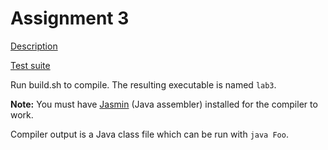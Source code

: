 # Assignment 3

[Description](http://www.grammaticalframework.org/ipl-book/assignments/assignment3/assignment3.html)

[Test suite](http://www.grammaticalframework.org/ipl-book/assignments/assignment3/testsuite/)

Run build.sh to compile. The resulting executable is named `lab3`.

**Note:** You must have [Jasmin](http://jasmin.sourceforge.net/)
(Java assembler) installed for the compiler to work.

Compiler output is a Java class file which can be run with `java Foo`.
